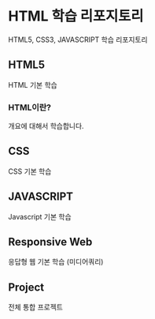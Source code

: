 # HTML 학습 리포지토리
HTML5, CSS3, JAVASCRIPT 학습 리포지토리

## HTML5
HTML 기본 학습

### HTML이란?
개요에 대해서 학습합니다.

## CSS
CSS 기본 학습

## JAVASCRIPT
Javascript 기본 학습

## Responsive Web
응답형 웹 기본 학습 (미디어쿼리)

## Project
전체 통합 프로젝트
